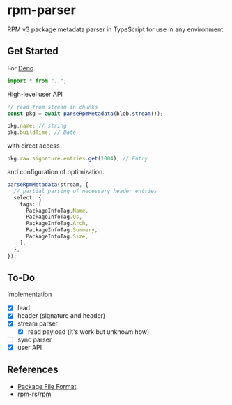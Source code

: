 # rpm-parser

RPM v3 package metadata parser in TypeScript for use in any environment.

## Get Started

For [Deno](https://deno.land).

```ts
import * from "..";
```

High-level user API

```ts
// read from stream in chunks
const pkg = await parseRpmMetadata(blob.stream());

pkg.name; // string
pkg.buildTime; // Date
```

with direct access

```ts
pkg.raw.signature.entries.get(1004); // Entry
```

and configuration of optimization.

```ts
parseRpmMetadata(stream, {
  // partial parsing of necessary header entries
  select: {
    tags: [
      PackageInfoTag.Name,
      PackageInfoTag.Os,
      PackageInfoTag.Arch,
      PackageInfoTag.Summery,
      PackageInfoTag.Size,
    ],
  },
});
```

## To-Do

Implementation

- [x] lead
- [x] header (signature and header)
- [x] stream parser
  - [x] read payload (it's work but unknown how)
- [ ] sync parser
- [x] user API

## References

- [Package File Format](https://refspecs.linuxbase.org/LSB_4.1.0/LSB-Core-generic/LSB-Core-generic/pkgformat.html)
- [rpm-rs/rpm](https://github.com/rpm-rs/rpm/)
